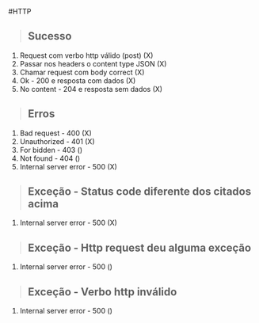 #HTTP

> ## Sucesso
1. Request com verbo http válido (post) (X)
2. Passar nos headers o content type JSON (X)
3. Chamar request com body correct (X)
4. Ok - 200 e resposta com dados (X)
5. No content - 204 e resposta sem dados (X)

> ## Erros
1. Bad request - 400 (X)
2. Unauthorized - 401 (X)
3. For bidden - 403 ()
4. Not found - 404 ()
5. Internal server error - 500 (X)

> ## Exceção - Status code diferente dos citados acima
1. Internal server error - 500 (X)

> ## Exceção - Http request deu alguma exceção
1. Internal server error - 500 ()

> ## Exceção - Verbo http inválido
1. Internal server error - 500 ()